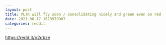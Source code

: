 ```yaml
--- 
layout: post 
title: PLTR will fly soon / consolidating nicely and green even on red days . 
date: 2021-06-17 1623979907 
categories: reddit 
--- 
```

https://redd.it/o2dbze